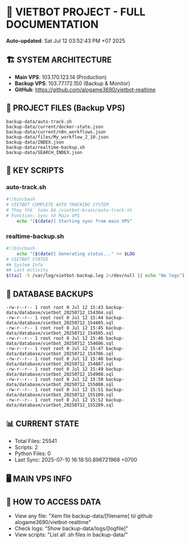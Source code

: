 # 🤖 VIETBOT PROJECT - FULL DOCUMENTATION
**Auto-updated**: Sat Jul 12 03:52:43 PM +07 2025

## 🏗️ SYSTEM ARCHITECTURE
- **Main VPS**: 103.170.123.14 (Production)
- **Backup VPS**: 103.77.172.150 (Backup & Monitor)
- **GitHub**: https://github.com/alogame3690/vietbot-realtime

## 📁 PROJECT FILES (Backup VPS)
```
backup-data/auto-track.sh
backup-data/current/docker-state.json
backup-data/current/n8n_workflows.json
backup-data/files/My_workflow_2_10.json
backup-data/INDEX.json
backup-data/realtime-backup.sh
backup-data/SEARCH_INDEX.json
```

## 🔧 KEY SCRIPTS
### auto-track.sh
```bash
#!/bin/bash
# VIETBOT COMPLETE AUTO TRACKING SYSTEM
# Thay thế toàn bộ /vietbot-brain/auto-track.sh
# Function: Sync từ Main VPS
    echo "[$(date)] Starting sync from main VPS"
```
### realtime-backup.sh
```bash
#!/bin/bash
    echo "[$(date)] Generating status..." >> $LOG
# VIETBOT STATUS
## System Info
## Last Activity
$(tail -5 /var/log/vietbot-backup.log 2>/dev/null || echo "No logs")
```

## 💾 DATABASE BACKUPS
```
-rw-r--r-- 1 root root 0 Jul 12 15:43 backup-data/database/vietbot_20250712_154304.sql
-rw-r--r-- 1 root root 0 Jul 12 15:44 backup-data/database/vietbot_20250712_154405.sql
-rw-r--r-- 1 root root 0 Jul 12 15:45 backup-data/database/vietbot_20250712_154505.sql
-rw-r--r-- 1 root root 0 Jul 12 15:46 backup-data/database/vietbot_20250712_154606.sql
-rw-r--r-- 1 root root 0 Jul 12 15:47 backup-data/database/vietbot_20250712_154706.sql
-rw-r--r-- 1 root root 0 Jul 12 15:48 backup-data/database/vietbot_20250712_154807.sql
-rw-r--r-- 1 root root 0 Jul 12 15:49 backup-data/database/vietbot_20250712_154908.sql
-rw-r--r-- 1 root root 0 Jul 12 15:50 backup-data/database/vietbot_20250712_155008.sql
-rw-r--r-- 1 root root 0 Jul 12 15:51 backup-data/database/vietbot_20250712_155109.sql
-rw-r--r-- 1 root root 0 Jul 12 15:52 backup-data/database/vietbot_20250712_155209.sql
```

## 📊 CURRENT STATE
- Total Files: 25541
- Scripts: 2
- Python Files: 0
- Last Sync: 2025-07-10 16:18:50.896721968 +0700

## 🖥️ MAIN VPS INFO


## 🚨 HOW TO ACCESS DATA
- View any file: "Xem file backup-data/[filename] từ github alogame3690/vietbot-realtime"
- Check logs: "Show backup-data/logs/[logfile]"
- View scripts: "List all .sh files in backup-data/"
